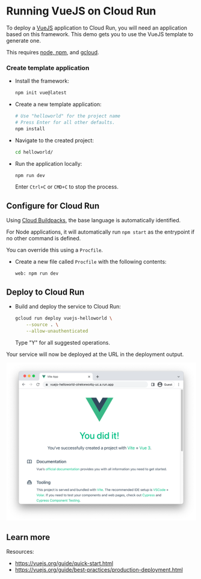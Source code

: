 # Running VueJS on Cloud Run

<!--- Generated 2022-08-24 06:42:26.230586 -->

To deploy a [VueJS](https://vuejs.org/) application to Cloud Run, you will need an application
based on this framework. This demo gets you to use the VueJS template to generate one. 

This requires [node, npm](https://cloud.google.com/nodejs/docs/setup), and [gcloud](https://cloud.google.com/sdk/docs/install).


### Create template application


* Install the framework:

    ```bash
    npm init vue@latest
    ```

* Create a new template application:

    ```bash
    # Use "helloworld" for the project name
    # Press Enter for all other defaults. 
    npm install

    ```




* Navigate to the created project:

    ```bash
    cd helloworld/
    ```

* Run the application locally:

    ```bash
    npm run dev
    ```

    

    Enter `Ctrl+C` or `CMD+C` to stop the process.


## Configure for Cloud Run

Using [Cloud Buildpacks](https://github.com/GoogleCloudPlatform/buildpacks), 
the base language is automatically identified.


For Node applications, it will automatically run `npm start` as the entrypoint if no other command is defined. 



You can override this using a `Procfile`. 

* Create a new file called `Procfile` with the following contents: 

    ```
    web: npm run dev
    ```






## Deploy to Cloud Run

* Build and deploy the service to Cloud Run: 


    ```bash
    gcloud run deploy vuejs-helloworld \
        --source . \
        --allow-unauthenticated 
    ```

    Type "Y" for all suggested operations.


Your service will now be deployed at the URL in the deployment output.

![Example VueJS deployment](example.png)





## Learn more

Resources: 

- https://vuejs.org/guide/quick-start.html
- https://vuejs.org/guide/best-practices/production-deployment.html
